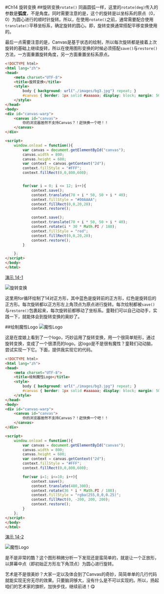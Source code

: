 #Ch14 旋转变换
##旋转变换`rotate()`
同画圆弧一样，这里的`rotate(deg)`传入的参数是**弧度**，不是角度。同时需要注意的是，这个的旋转是以坐标系的原点（0，0）为圆心进行的顺时针旋转。所以，在使用`rotate()`之前，通常需要配合使用`translate()`平移坐标系，确定旋转的圆心。即，旋转变换通常搭配平移变换使用的。

最后一点需要注意的是，Canvas是基于状态的绘制，所以每次旋转都是接着上次旋转的基础上继续旋转，所以在使用图形变换的时候必须搭配`save()`与`restore()`方法，一方面重置旋转角度，另一方面重置坐标系原点。

```HTML
<!DOCTYPE html>
<html lang="zh">
<head>
    <meta charset="UTF-8">
    <title>旋转变换</title>
    <style>
        body { background: url("./images/bg3.jpg") repeat; }
        #canvas { border: 1px solid #aaaaaa; display: block; margin: 50px auto; }
    </style>
</head>
<body>
<div id="canvas-warp">
    <canvas id="canvas">
        你的浏览器居然不支持Canvas？！赶快换一个吧！！
    </canvas>
</div>

<script>
    window.onload = function(){
        var canvas = document.getElementById("canvas");
        canvas.width = 800;
        canvas.height = 600;
        var context = canvas.getContext("2d");
        context.fillStyle = "#FFF";
        context.fillRect(0,0,800,600);


        for(var i = 0; i <= 12; i++){
            context.save();
            context.translate(70 + i * 50, 50 + i * 40);
            context.fillStyle = "#00AAAA";
            context.fillRect(0,0,20,20);
            context.restore();

            context.save();
            context.translate(70 + i * 50, 50 + i * 40);
            context.rotate(i * 30 * Math.PI / 180);
            context.fillStyle = "red";
            context.fillRect(0,0,20,20);
            context.restore();
        }

    };
</script>
</body>
</html>
```

[演示 14-1](http://airingursb.github.io/canvas/Canvas/14/14-1.html)

![旋转变换](http://7xkcl8.com1.z0.glb.clouddn.com/edu14-1.png-html.jpg)

这里用for循环绘制了14对正方形，其中蓝色是旋转前的正方形，红色是旋转后的正方形。每次旋转都以正方形左上角顶点为原点进行旋转。每次绘制都被`save()`与`restore()`包裹起来，每次旋转前都移动了坐标系。童鞋们可以自己动动手，实践一下，就能体会到旋转变换的奥妙了。

##绘制魔性Logo
![魔性Logo](http://7xkcl8.com1.z0.glb.clouddn.com/edu14-2.jpg-normal.jpg)

这是在度娘上看到了一个logo，巧妙运用了旋转变换，用一个很简单矩形，通过旋转变换，变成了一个很漂亮的logo。这logo是不是很有魔性？童鞋们动动脑，尝试实现一下它。下面，提供我实现它的代码。

```HTML
<!DOCTYPE html>
<html lang="zh">
<head>
    <meta charset="UTF-8">
    <title>绘制魔性Logo</title>
    <style>
        body { background: url("./images/bg3.jpg") repeat; }
        #canvas { border: 1px solid #aaaaaa; display: block; margin: 50px auto; }
    </style>
</head>
<body>
<div id="canvas-warp">
    <canvas id="canvas">
        你的浏览器居然不支持Canvas？！赶快换一个吧！！
    </canvas>
</div>

<script>
    window.onload = function(){
        var canvas = document.getElementById("canvas");
        canvas.width = 800;
        canvas.height = 600;
        var context = canvas.getContext("2d");
        context.fillStyle = "#FFF";
        context.fillRect(0,0,800,600);

        for(var i=1; i<=10; i++){
            context.save();
            context.translate(400,300);
            context.rotate(36 * i * Math.PI / 180);
            context.fillStyle = "rgba(255,0,0,0.25)";
            context.fillRect(0, -200, 200, 200);
            context.restore();
        }
    };
</script>
</body>
</html>
```

[演示 14-2](http://airingursb.github.io/canvas/Canvas/14/14-2.html)

![魔性Logo](http://7xkcl8.com1.z0.glb.clouddn.com/edu14-3.png-html.jpg)

是不是非常的酷？这个图形稍微分析一下发现还是蛮简单的，就是让一个正放形，以屏幕中点（即初始正方形左下角顶点）为圆心进行旋转。

艺术是不是很美妙？大家一定以及体会到了Canvas的奇妙，简简单单的几行代码就能实现无穷无尽的效果。只要脑洞够大，没有什么是不可以实现的。所以，扬起咱们的艺术家的旗帜，加快步伐，继续前进！😋